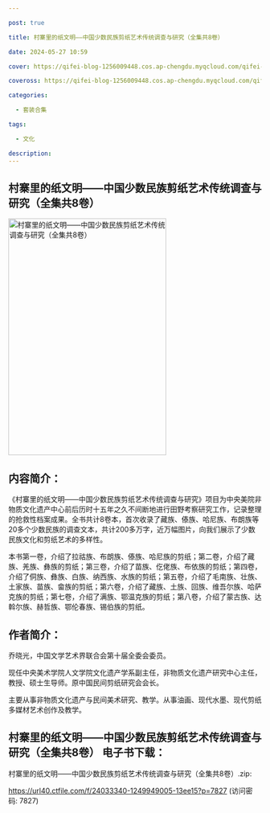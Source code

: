 ```yaml
---

post: true

title: 村寨里的纸文明——中国少数民族剪纸艺术传统调查与研究（全集共8卷）

date: 2024-05-27 10:59

cover: https://qifei-blog-1256009448.cos.ap-chengdu.myqcloud.com/qifei-blog/6634ab070ea9cb14038959fe.jpg

coveross: https://qifei-blog-1256009448.cos.ap-chengdu.myqcloud.com/qifei-blog/6634ab070ea9cb14038959fe.jpg

categories:

  - 套装合集

tags:

  - 文化

description:
---
```


## 村寨里的纸文明——中国少数民族剪纸艺术传统调查与研究（全集共8卷）
<img alt="村寨里的纸文明——中国少数民族剪纸艺术传统调查与研究（全集共8卷） " class="aligncenter loaded" data-was-processed="true" decoding="async" fetchpriority="high" height="471" src="https://qifei-blog-1256009448.cos.ap-chengdu.myqcloud.com/qifei-blog/6634ab070ea9cb14038959fe.jpg" style="cursor: zoom-in;" width="314"/>

## 内容简介：

《村寨里的纸文明——中国少数民族剪纸艺术传统调查与研究》项目为中央美院非物质文化遗产中心前后历时十五年之久不间断地进行田野考察研究工作，记录整理的抢救性档案成果。全书共计8卷本，首次收录了藏族、傣族、哈尼族、布朗族等20多个少数民族的调查文本，共计200多万字，近万幅图片，向我们展示了少数民族文化和剪纸艺术的多样性。<br/>

本书第一卷，介绍了拉祜族、布朗族、傣族、哈尼族的剪纸；第二卷，介绍了藏族、羌族、彝族的剪纸；第三卷，介绍了苗族、仡佬族、布依族的剪纸；第四卷，介绍了侗族、彝族、白族、纳西族、水族的剪纸；第五卷，介绍了毛南族、壮族、土家族、苗族、畲族的剪纸；第六卷，介绍了藏族、土族、回族、维吾尔族、哈萨克族的剪纸；第七卷，介绍了满族、鄂温克族的剪纸；第八卷，介绍了蒙古族、达斡尔族、赫哲族、鄂伦春族、锡伯族的剪纸。

## 作者简介：

乔晓光，中国文学艺术界联合会第十届全委会委员。<br/>

现任中央美术学院人文学院文化遗产学系副主任，非物质文化遗产研究中心主任，教授、硕士生导师。原中国民间剪纸研究会会长。<br/>

主要从事非物质文化遗产与民间美术研究、教学。从事油画、现代水墨、现代剪纸多媒材艺术创作及教学。

## 村寨里的纸文明——中国少数民族剪纸艺术传统调查与研究（全集共8卷） 电子书下载：
村寨里的纸文明——中国少数民族剪纸艺术传统调查与研究（全集共8卷）.zip: 

https://url40.ctfile.com/f/24033340-1249949005-13ee15?p=7827 (访问密码: 7827)
